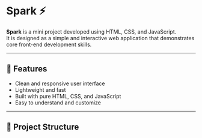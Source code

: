 # Spark ⚡

**Spark** is a mini project developed using HTML, CSS, and JavaScript.  
It is designed as a simple and interactive web application that demonstrates core front-end development skills.

---

## 🚀 Features
- Clean and responsive user interface  
- Lightweight and fast  
- Built with pure HTML, CSS, and JavaScript  
- Easy to understand and customize  

---

## 📂 Project Structure
